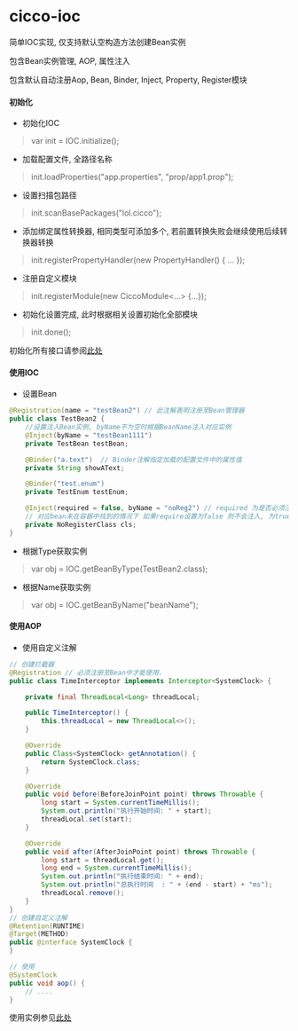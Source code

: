 # cicco-ioc
简单IOC实现, 仅支持默认空构造方法创建Bean实例

包含Bean实例管理, AOP, 属性注入

包含默认自动注册Aop, Bean, Binder, Inject, Property, Register模块

#### 初始化
- 初始化IOC
> var init = IOC.initialize();
- 加载配置文件, 全路径名称
> init.loadProperties("app.properties", "prop/app1.prop");
- 设置扫描包路径
> init.scanBasePackages("lol.cicco"); 
- 添加绑定属性转换器, 相同类型可添加多个, 若前置转换失败会继续使用后续转换器转换
> init.registerPropertyHandler(new PropertyHandler<LocalDateTime>() {
> ...
> });
- 注册自定义模块
> init.registerModule(new CiccoModule<...> {...});
- 初始化设置完成, 此时根据相关设置初始化全部模块
> init.done();

初始化所有接口请参阅<a href="https://github.com/CodingZx/cicco-ioc/blob/master/src/main/java/lol/cicco/ioc/core/Initialize.java">此处</a>

#### 使用IOC

- 设置Bean
```java
@Registration(name = "testBean2") // 此注解表明注册至Bean管理器
public class TestBean2 {
    //设置注入Bean实例, byName不为空时根据BeanName注入对应实例 
    @Inject(byName = "testBean1111")
    private TestBean testBean;

    @Binder("a.text")  // Binder注解指定加载的配置文件中的属性值
    private String showAText;

    @Binder("test.enum")
    private TestEnum testEnum;

    @Inject(required = false, byName = "noReg2") // required 为是否必须注入
    // 对应bean未在容器中找到的情况下 如果require设置为false 则不会注入, 为true则会产生异常
    private NoRegisterClass cls;
}
```

- 根据Type获取实例
> var obj = IOC.getBeanByType(TestBean2.class);
- 根据Name获取实例
> var obj = IOC.getBeanByName("beanName");

#### 使用AOP
- 使用自定义注解
```java
// 创建拦截器
@Registration // 必须注册至Bean中才能使用.
public class TimeInterceptor implements Interceptor<SystemClock> {

    private final ThreadLocal<Long> threadLocal;

    public TimeInterceptor() {
        this.threadLocal = new ThreadLocal<>();
    }

    @Override
    public Class<SystemClock> getAnnotation() {
        return SystemClock.class;
    }

    @Override
    public void before(BeforeJoinPoint point) throws Throwable {
        long start = System.currentTimeMillis();
        System.out.println("执行开始时间: " + start);
        threadLocal.set(start);
    }

    @Override
    public void after(AfterJoinPoint point) throws Throwable {
        long start = threadLocal.get();
        long end = System.currentTimeMillis();
        System.out.println("执行结束时间: " + end);
        System.out.println("总执行时间  : " + (end - start) + "ms");
        threadLocal.remove();
    }
}
// 创建自定义注解
@Retention(RUNTIME)
@Target(METHOD)
public @interface SystemClock {
}

// 使用
@SystemClock
public void aop() {
    // ....
}
```

使用实例参见<a href="https://github.com/CodingZx/cicco-ioc/blob/master/src/test/java/lol/cicco/ioc/IOCTest.java">此处</a>